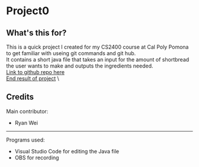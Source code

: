 # Project0
## What's this for?
This is a quick project I created for my CS2400 course at Cal Poly Pomona to get familiar with useing git commands and git hub. \
It contains a short java file that takes an input for the amount of shortbread the user wants to make and outputs the ingredients needed. \
[Link to github repo here](https://github.com/HoverfishOTS/Project0/) \
[End result of project](https://youtu.be/oC8b08wD_B8) \
## Credits
Main contributor: 
- Ryan Wei
---
Programs used: 
- Visual Studio Code for editing the Java file
- OBS for recording 
